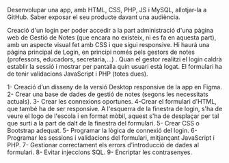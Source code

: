 Desenvolupar una app, amb HTML, CSS, PHP, JS i MySQL, allotjar-la a GitHub. Saber exposar el seu producte davant una audiència.

Creació d'un login per poder accedir a la part administració d'una pàgina web de Gestió de Notes (que encara no existeix, ni es fa en aquesta part),  amb un aspecte visual fet amb CSS i que sigui responsive.
Hi haurà una pàgina principal de Login, en principi només pels gestors de notes (professors, educadors, secretaria,...) . Quan el gestor realitzi el login caldrà establir la sessió i mostrar per pantalla quin usuari està logat. El formulari ha de tenir validacions JavaScript i PHP (totes dues).

1- Creació d’un disseny de la versió Desktop responsive de la app en Figma.
2- Crear una base de dades de gestió de notes (segons les necessitats actuals).
3- Crear les connexions oportunes.
4-Crear el formulari d'HTML, que també ha de ser responsive. A l'esquerra de la finestra de login, s'ha de veure el logo de l'escola i en format mòbil, aquest s'ha de desplaçar per tal que surti a la part de dalt de la finestra del formulari.
5- Crear CSS o Bootstrap adequat.
5- Programar la lògica de connexió del login.
6- Programar les sessions i validacions del formulari, mitjançant JavaScript i PHP.
7- Gestionar correctament els errors d'introducció de dades al formulari.
8- Evitar injeccions SQL.
9- Encriptar les contrasenyes.

